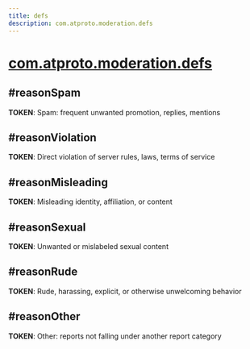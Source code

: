 ```yaml
---
title: defs
description: com.atproto.moderation.defs
---
```


# [com.atproto.moderation.defs](https://github.com/myConsciousness/atproto.dart/blob/main/lexicons/com/atproto/moderation/defs.json)

## #reasonSpam

**TOKEN**: Spam: frequent unwanted promotion, replies, mentions

## #reasonViolation

**TOKEN**: Direct violation of server rules, laws, terms of service

## #reasonMisleading

**TOKEN**: Misleading identity, affiliation, or content

## #reasonSexual

**TOKEN**: Unwanted or mislabeled sexual content

## #reasonRude

**TOKEN**: Rude, harassing, explicit, or otherwise unwelcoming behavior

## #reasonOther

**TOKEN**: Other: reports not falling under another report category
